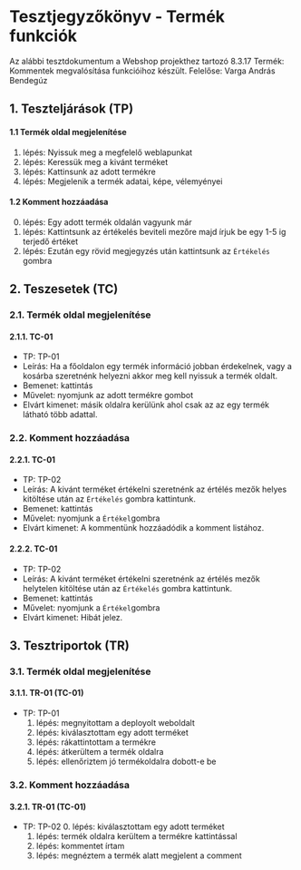 # Tesztjegyzőkönyv - Termék funkciók

Az alábbi tesztdokumentum a Webshop projekthez tartozó 8.3.17 Termék: Kommentek megvalósítása funkcióihoz készült. Felelőse: Varga András Bendegúz


## 1. Teszteljárások (TP)

#### 1.1 Termék oldal megjelenítése

  1. lépés: Nyissuk meg a megfelelő weblapunkat
  2. lépés: Keressük meg a kivánt terméket
  3. lépés: Kattinsunk az adott termékre
  4. lépés: Megjelenik a termék adatai, képe, vélemyényei

#### 1.2 Komment hozzáadása
  
   0. lépés: Egy adott termék oldalán vagyunk már
   1. lépés: Kattintsunk az értékelés beviteli mezőre majd írjuk be egy 1-5 ig terjedő értéket
   2. lépés: Ezután egy rövid megjegyzés után kattintsunk az `Értékelés` gombra


## 2. Teszesetek (TC)

### 2.1. Termék oldal megjelenítése

#### 2.1.1. TC-01
- TP: TP-01
- Leírás: Ha a főoldalon egy termék információ jobban érdekelnek, vagy a kosárba szeretnénk helyezni akkor meg kell nyissuk a termék oldalt.
- Bemenet: kattintás
- Művelet: nyomjunk az adott termékre gombot 
- Elvárt kimenet: másik oldalra kerülünk ahol csak az az egy termék látható több adattal.


### 2.2. Komment hozzáadása

#### 2.2.1. TC-01
- TP: TP-02
- Leírás: A kivánt terméket értékelni szeretnénk az értélés mezők helyes kitöltése után az `Értékelés` gombra kattintunk.
- Bemenet: kattintás
- Művelet: nyomjunk a `Értékel`gombra
- Elvárt kimenet: A kommentünk hozzáadódik a komment listához.

#### 2.2.2. TC-01
- TP: TP-02
- Leírás: A kivánt terméket értékelni szeretnénk az értélés mezők helytelen kitöltése után az `Értékelés` gombra kattintunk.
- Bemenet: kattintás
- Művelet: nyomjunk a `Értékel`gombra
- Elvárt kimenet: Hibát jelez.

## 3. Tesztriportok (TR)

### 3.1. Termék oldal megjelenítése

#### 3.1.1. TR-01 (TC-01)
- TP: TP-01
  1. lépés: megnyitottam a deployolt weboldalt
  2. lépés: kiválasztottam egy adott terméket
  3. lépés: rákattintottam a termékre
  4. lépés: átkerültem a termék oldalra
  5. lépés: ellenőriztem jó termékoldalra dobott-e be


### 3.2. Komment hozzáadása

#### 3.2.1. TR-01 (TC-01)
- TP: TP-02
  0. lépés: kiválasztottam egy adott terméket
  1. lépés: termék oldalra kerültem a termékre kattintással
  2. lépés: kommentet írtam
  3. lépés: megnéztem a termék alatt megjelent a comment
